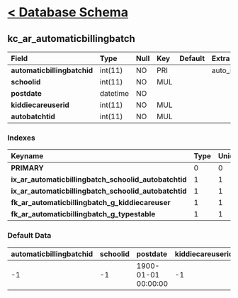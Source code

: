 # [< Database Schema](DatabaseSchema.md) #

## kc\_ar\_automaticbillingbatch ##
| **Field** | Type | Null | Key | Default | Extra | Comment |
|:----------|:-----|:-----|:----|:--------|:------|:--------|
| **automaticbillingbatchid** | int(11) | NO   | PRI |         | auto\_increment |         |
| **schoolid** | int(11) | NO   | MUL |         |       |         |
| **postdate** | datetime | NO   |     |         |       |         |
| **kiddiecareuserid** | int(11) | NO   | MUL |         |       |         |
| **autobatchtid** | int(11) | NO   | MUL |         |       |         |


### Indexes ###
| **Keyname** | Type | Unique | Packed | Column | Seq | Cardinality | Collation | Null | Comment |
|:------------|:-----|:-------|:-------|:-------|:----|:------------|:----------|:-----|:--------|
| **PRIMARY** | 0    | 0      | 0      | automaticbillingbatchid | 1   | 1           | A         | 0    | 0       |
| **ix\_ar\_automaticbillingbatch\_schoolid\_autobatchtid** | 1    | 1      | 1      | schoolid | 1   |             | A         | 1    | 1       |
| **ix\_ar\_automaticbillingbatch\_schoolid\_autobatchtid** | 1    | 1      | 1      | autobatchtid | 2   |             | A         | 1    | 1       |
| **fk\_ar\_automaticbillingbatch\_g\_kiddiecareuser** | 1    | 1      | 1      | kiddiecareuserid | 1   |             | A         | 1    | 1       |
| **fk\_ar\_automaticbillingbatch\_g\_typestable** | 1    | 1      | 1      | autobatchtid | 1   |             | A         | 1    | 1       |


### Default Data ###
| automaticbillingbatchid | schoolid | postdate | kiddiecareuserid | autobatchtid |
|:------------------------|:---------|:---------|:-----------------|:-------------|
| -1                      | -1       | 1900-01-01 00:00:00 | -1               | 479          |